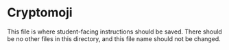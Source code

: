 # Cryptomoji

This file is where student-facing instructions should be saved. There should be no other files in this directory, and this file name should not be changed.
